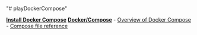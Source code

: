 "# playDockerCompose" 


**[Install Docker Compose](https://docs.docker.com/compose/install/)**
**[Docker/Compose](https://github.com/docker/compose)**
	- [Overview of Docker Compose](https://docs.docker.com/compose/overview/)
 	- [Compose file reference](https://docs.docker.com/compose/compose-file/)

